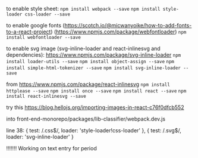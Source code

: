 to enable style sheet:
`npm install webpack --save`
`npm install style-loader css-loader --save`

to enable google fonts 
(https://scotch.io/@micwanyoike/how-to-add-fonts-to-a-react-project)
(https://www.npmjs.com/package/webfontloader)
`npm install webfontloader --save`


to enable svg image (svg-inline-loader and react-inlinesvg and dependencies):
https://www.npmjs.com/package/svg-inline-loader
`npm install loader-utils --save`
`npm install object-assign --save`
`npm install simple-html-tokenizer --save`
`npm install svg-inline-loader --save`

from https://www.npmjs.com/package/react-inlinesvg
`npm install httplease --save`
`npm install once --save`
`npm install react --save`
`npm install react-inlinesvg --save` 

try this https://blog.hellojs.org/importing-images-in-react-c76f0dfcb552


into front-end-monorepo/packages/lib-classifier/webpack.dev.js

line 38:
      { 
        test: /\.css$/,
        loader: 'style-loader!css-loader'
      },
      { 
        test: /\.svg$/,
        loader: 'svg-inline-loader'
      }





!!!!!!! Working on text entry for period